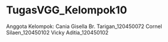 # TugasVGG_Kelompok10
Anggota Kelompok:
Cania Gisella Br. Tarigan_120450072
Cornel Silaen_120450102
Vicky Aditia_120450102
